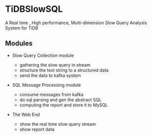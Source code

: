 # TiDBSlowSQL
A Real time , High performance, Multi-dimension Slow Query Analysis System for TiDB 

## Modules

- Slow Query Collection module
  
  - gathering the slow query in stream
  - structure the text string to a structured data
  - send the data to kafka system
  
- SQL Message Processing module

  - consume messages from kafka
  - do sql parsing and gen the abstract SQL
  - computing the report and store it to MySQL

- The Web End

  - show the real time slow query stream 
  - show report data
